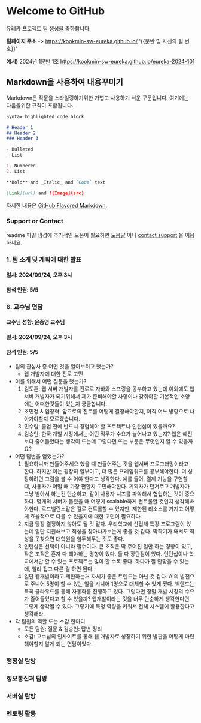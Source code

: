 # Welcome to GitHub

유레카 프로젝트 팀 생성을 축하합니다.  


**팀페이지 주소** -> https://kookmin-sw-eureka.github.io/ '{{분반 및 자신의 팀 번호}}'

**예시)** 2024년 1분반 1조  https://kookmin-sw-eureka.github.io/eureka-2024-101  


## Markdown을 사용하여 내용꾸미기

Markdown은 작문을 스타일링하기위한 가볍고 사용하기 쉬운 구문입니다. 여기에는 다음을위한 규칙이 포함됩니다.

```markdown
Syntax highlighted code block

# Header 1
## Header 2
### Header 3

- Bulleted
- List

1. Numbered
2. List

**Bold** and _Italic_ and `Code` text

[Link](url) and ![Image](src)
```

자세한 내용은 [GitHub Flavored Markdown](https://guides.github.com/features/mastering-markdown/).

### Support or Contact

readme 파일 생성에 추가적인 도움이 필요하면 [도움말](https://help.github.com/articles/about-readmes/) 이나 [contact support](https://github.com/contact) 을 이용하세요.



### 1. 팀 소개 및 계획에 대한 발표
#### 일시: 2024/09/24, 오후 3시
#### 참석 인원: 5/5





### 6. 교수님 면담
#### 교수님 성함: 윤종영 교수님
#### 일시: 2024/09/24, 오후 3시
#### 참석 인원: 5/5

- 팀의 관심사 중 어떤 것을 알아보려고 했는가?
    - 웹 개발자에 대한 진로 고민
- 이를 위해서 어떤 질문을 했는가?
    1. 김도훈: 웹 서버 개발자를 진로로 자바와 스프링을 공부하고 있는데 이외에도 웹 서버 개발자가 되기위해서 제가 준비해야할 사항이나 갖춰야할 기본적인 소양에는 어떠한것들이 있는지 궁금합니다.
    2. 조민정 & 임장혁: 앞으로의 진로를 어떻게 결정해야할지, 아직 어느 방향으로 나아가야할지 모르겠습니다.
    3. 민수림: 졸업 전에 반드시 경험해야 할 프로젝트나 인턴십이 있을까요?
    4. 김승언: 한국 개발 시장에서는 어떤 직무가 수요가 늘어나고 있는지? 웹은 예전보다 줄어들었다는 생각이 드는데 그렇다면 뜨는 부문은 무엇인지 알 수 있을까요?
- 어떤 답변을 얻었는가?
    1. 필요하니까 만들어주세요 했을 때 만들어주는 것을 웹서버 프로그래밍이라고 한다. 하지만 이는 굉장히 일부이고, 더 많은 프레임워크를 공부해야한다. 더 성장하려면 그림을 볼 수 어야 한다고 생각한다. 예를 들어, 결제 기능을 구현할 때, 사용자가 어떨 때 가장 편할지 고민해야한다. 기획자가 던져주고 개발자가 그냥 받아서 하는건 단순하고, 같이 사용자 니즈를 파악해서 협업하는 것이 중요하다. 몇개의 서버가 몰렸을 때 어떻게 scalable하게 컨트롤할 것인지 생각해봐야한다. 로드밸런스같은 걸로 컨트롤할 수 있지만, 제한된 리소스를 가지고 어떻게 효율적으로 다룰 수 있을지에 대한 고민이 필요하다.
    2. 지금 당장 결정하지 않아도 될 것 같다. 우리학교에 산업체 특강 프로그램이 있는데 일단 지원해보고 적성을 찾아나가보는게 좋을 것 같다. 막학기가 돼서도 적성을 못찾으면 대학원을 염두해두는 것도 좋다.
    3. 인턴십은 선택이 아니라 필수이다. 큰 조직은 딱 주어진 일만 하는 경향이 있고, 작은 조직은 혼자 다 해야하는 경향이 있다. 둘 다 장단점이 있다. 인턴십이나 학교에서만 할 수 있는 프로젝트는 많이 할 수록 좋다. 하다가 잘 안맞을 수 있는데, 빨리 접고 다른 걸 하면 된다.
    4. 일단 웹개발이라고 제한하는거 자체가 좋은 트렌드는 아닌 것 같다. AI의 발전으로 주니어 5명이 할 수 있는 일을 시니어 1명으로 대체할 수 있게 됐다. 백엔드는 특히 클라우드를 통해 자동화를 진행하고 있다. 그렇다면 정말 개발 시장의 수요가 줄어들었다고 할 수 있을까? 웹개발이라는 것을 너무 단순하게 생각한다면 그렇게 생각될 수 있다. 그렇기에 특정 역량을 키워서 전체 시스템에 활용한다고 생각해라.
- 각 팀원의 역할 또는 소감 한마디
    - 모든 팀원: 질문 & 김승언: 답변 정리
    - 소감: 교수님의 인사이트를 통해 웹 개발자로 성장하기 위한 발판을 어떻게 마련해야할지 알게 되는 면담이었다.

### 행정실 탐방
### 정보통신처 탐방
### 서버실 탐방
### 멘토링 활동

